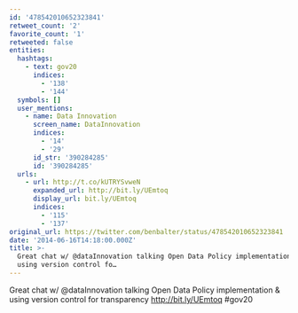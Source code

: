 ```yaml
---
id: '478542010652323841'
retweet_count: '2'
favorite_count: '1'
retweeted: false
entities:
  hashtags:
    - text: gov20
      indices:
        - '138'
        - '144'
  symbols: []
  user_mentions:
    - name: Data Innovation
      screen_name: DataInnovation
      indices:
        - '14'
        - '29'
      id_str: '390284285'
      id: '390284285'
  urls:
    - url: http://t.co/kUTRYSvweN
      expanded_url: http://bit.ly/UEmtoq
      display_url: bit.ly/UEmtoq
      indices:
        - '115'
        - '137'
original_url: https://twitter.com/benbalter/status/478542010652323841
date: '2014-06-16T14:18:00.000Z'
title: >-
  Great chat w/ @dataInnovation talking Open Data Policy implementation &amp;
  using version control fo…
---
```


Great chat w/ @dataInnovation talking Open Data Policy implementation &amp; using version control for transparency http://bit.ly/UEmtoq #gov20